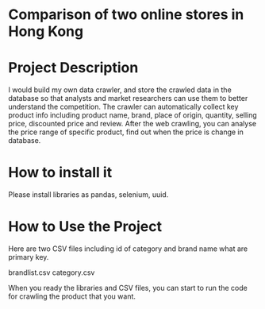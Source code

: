 # Comparison of two online stores in Hong Kong 
# Project Description 
I would build my own data crawler, and store the crawled data in the database so that analysts and market researchers can use them to better understand the competition.
The crawler can automatically collect key product info including product name, brand, place of origin, quantity, selling price, discounted price and review.
After the web crawling, you can analyse the price range of specific product, find out when the price is change in database.

# How to install it
Please install libraries as pandas, selenium, uuid.
# How to Use the Project
Here are two CSV files including id of category and brand name what are primary key. 

brandlist.csv
category.csv

When you ready the libraries and CSV files, you can start to run the code for crawling the product that you want.
